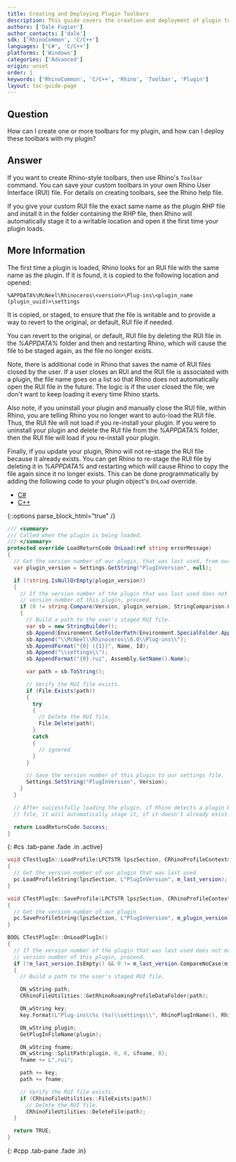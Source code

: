 ```yaml
---
title: Creating and Deploying Plugin Toolbars
description: This guide covers the creation and deployment of plugin toolbars.
authors: ['Dale Fugier']
author_contacts: ['dale']
sdk: ['RhinoCommon', 'C/C++']
languages: ['C#', 'C/C++']
platforms: ['Windows']
categories: ['Advanced']
origin: unset
order: 1
keywords: ['RhinoCommon', 'C/C++', 'Rhino', 'Toolbar', 'Plugin']
layout: toc-guide-page
---
```


 
## Question

How can I create one or more toolbars for my plugin, and how can I deploy these toolbars with my plugin?

## Answer

If you want to create Rhino-style toolbars, then use Rhino's `Toolbar` command. You can save your custom toolbars in your own Rhino User Interface (RUI) file. For details on creating toolbars, see the Rhino help file.

If you give your custom RUI file the exact same name as the plugin RHP file and install it in the folder containing the RHP file, then Rhino will automatically stage it to a writable location and open it the first time your plugin loads.

## More Information

The first time a plugin is loaded, Rhino looks for an RUI file with the same name as the plugin. If it is found, it is copied to the following location and opened:

```
%APPDATA%\McNeel\Rhinoceros\<version>\Plug-ins\<plugin_name (plugin_uuid)>\settings
```

It is copied, or staged, to ensure that the file is writable and to provide a way to revert to the original, or default, RUI file if needed.

You can revert to the original, or default, RUI file by deleting the RUI file in the *%APPDATA%* folder and then and restarting Rhino, which will cause the file to be staged again, as the file no longer exists.

Note, there is additional code in Rhino that saves the name of RUI files closed by the user. If a user closes an RUI and the RUI file is associated with a plugin, the file name goes on a list so that Rhino does not automatically open the RUI file in the future. The logic is if the user closed the file, we don't want to keep loading it every time Rhino starts.

Also note, if you uninstall your plugin and manually close the RUI file, within Rhino, you are telling Rhino you no longer want to auto-load the RUI file. Thus, the RUI file will not load if you re-install your plugin. If you were to uninstall your plugin and delete the RUI file from the *%APPDATA%* folder, then the RUI file will load if you re-install your plugin.

Finally, if you update your plugin, Rhino will not re-stage the RUI file because it already exists. You can get Rhino to re-stage the RUI file by deleting it in *%APPDATA%* and restarting which will cause Rhino to copy the file again since it no longer exists. This can be done programmatically by adding the following code to your plugin object's `OnLoad` override.

<ul class="nav nav-pills">
  <li class="active"><a href="#cs" data-toggle="pill">C#</a></li>
  <li><a href="#cpp" data-toggle="pill">C++</a></li>
</ul>

{::options parse_block_html="true" /}
<div class="tab-content">

```cs
/// <summary>
/// Called when the plugin is being loaded.
/// </summary>
protected override LoadReturnCode OnLoad(ref string errorMessage)
{
  // Get the version number of our plugin, that was last used, from our settings file.
  var plugin_version = Settings.GetString("PlugInVersion", null);

  if (!string.IsNullOrEmpty(plugin_version))
  {
    // If the version number of the plugin that was last used does not match the
    // version number of this plugin, proceed.
    if (0 != string.Compare(Version, plugin_version, StringComparison.OrdinalIgnoreCase))
    {
      // Build a path to the user's staged RUI file.
      var sb = new StringBuilder();
      sb.Append(Environment.GetFolderPath(Environment.SpecialFolder.ApplicationData));
      sb.Append("\\McNeel\\Rhinoceros\\6.0\\Plug-ins\\");
      sb.AppendFormat("{0} ({1})", Name, Id);
      sb.Append("\\settings\\");
      sb.AppendFormat("{0}.rui", Assembly.GetName().Name);

      var path = sb.ToString();

      // Verify the RUI file exists.
      if (File.Exists(path))
      {
        try
        {
          // Delete the RUI file.
          File.Delete(path);
        }
        catch
        {
          // ignored
        }
      }

      // Save the version number of this plugin to our settings file.
      Settings.SetString("PlugInVersion", Version);
    }
  }

  // After successfully loading the plugin, if Rhino detects a plugin RUI
  // file, it will automatically stage it, if it doesn't already exist.

  return LoadReturnCode.Success;
}
```
{: #cs .tab-pane .fade .in .active}

```cpp
void CTestlugIn::LoadProfile(LPCTSTR lpszSection, CRhinoProfileContext& pc)
{
  // Get the version number of our plugin that was last used
  pc.LoadProfileString(lpszSection, L"PlugInVersion", m_last_version);
}

void CTestPlugIn::SaveProfile(LPCTSTR lpszSection, CRhinoProfileContext& pc)
{
  // Get the version number of our plugin
  pc.SaveProfileString(lpszSection, L"PlugInVersion", m_plugin_version);
}

BOOL CTestPlugIn::OnLoadPlugIn()
{
  // If the version number of the plugin that was last used does not match the
  // version number of this plugin, proceed.
  if (!m_last_version.IsEmpty() && 0 != m_last_version.CompareNoCase(m_plugin_version))
  {
    // Build a path to the user's staged RUI file.

    ON_wString path;
    CRhinoFileUtilities::GetRhinoRoamingProfileDataFolder(path);

    ON_wString key;
    key.Format(L"Plug-ins\\%s (%s)\\settings\\", RhinoPlugInName(), RhinoPlugInId());

    ON_wString plugin;
    GetPlugInFileName(plugin);

    ON_wString fname;
    ON_wString::SplitPath(plugin, 0, 0, &fname, 0);
    fname += L".rui";

    path += key;
    path += fname;

    // Verify the RUI file exists.
    if (CRhinoFileUtilities::FileExists(path))
      // Delete the RUI file.
      CRhinoFileUtilities::DeleteFile(path);
  }

  return TRUE;
}
```
{: #cpp .tab-pane .fade .in}

</div>
